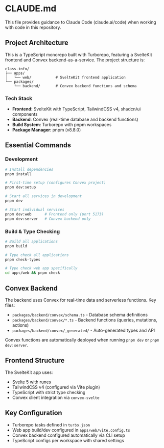 # CLAUDE.md

This file provides guidance to Claude Code (claude.ai/code) when working with code in this repository.

## Project Architecture

This is a TypeScript monorepo built with Turborepo, featuring a SvelteKit frontend and Convex backend-as-a-service. The project structure is:

```
class-info/
├── apps/
│   └── web/           # SvelteKit frontend application
└── packages/
    └── backend/       # Convex backend functions and schema
```

### Tech Stack
- **Frontend**: SvelteKit with TypeScript, TailwindCSS v4, shadcn/ui components
- **Backend**: Convex (real-time database and backend functions)
- **Build System**: Turborepo with pnpm workspaces
- **Package Manager**: pnpm (v8.8.0)

## Essential Commands

### Development
```bash
# Install dependencies
pnpm install

# First-time setup (configures Convex project)
pnpm dev:setup

# Start all services in development
pnpm dev

# Start individual services
pnpm dev:web      # Frontend only (port 5173)
pnpm dev:server   # Convex backend only
```

### Build & Type Checking
```bash
# Build all applications
pnpm build

# Type check all applications
pnpm check-types

# Type check web app specifically
cd apps/web && pnpm check
```

## Convex Backend

The backend uses Convex for real-time data and serverless functions. Key files:
- `packages/backend/convex/schema.ts` - Database schema definitions
- `packages/backend/convex/*.ts` - Backend functions (queries, mutations, actions)
- `packages/backend/convex/_generated/` - Auto-generated types and API

Convex functions are automatically deployed when running `pnpm dev` or `pnpm dev:server`.

## Frontend Structure

The SvelteKit app uses:
- Svelte 5 with runes
- TailwindCSS v4 (configured via Vite plugin)
- TypeScript with strict type checking
- Convex client integration via `convex-svelte`

## Key Configuration

- Turborepo tasks defined in `turbo.json`
- Web app build/dev configured in `apps/web/vite.config.ts`
- Convex backend configured automatically via CLI setup
- TypeScript configs per workspace with shared settings